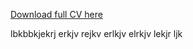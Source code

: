 [Download full CV here](paperurl:https://franzesegiovanni.github.io/aboutme/files/CV_Giovanni_Franzese.pdf)


lbkbbkjekrj erkjv rejkv erlkjv elrkjv lekjr ljk